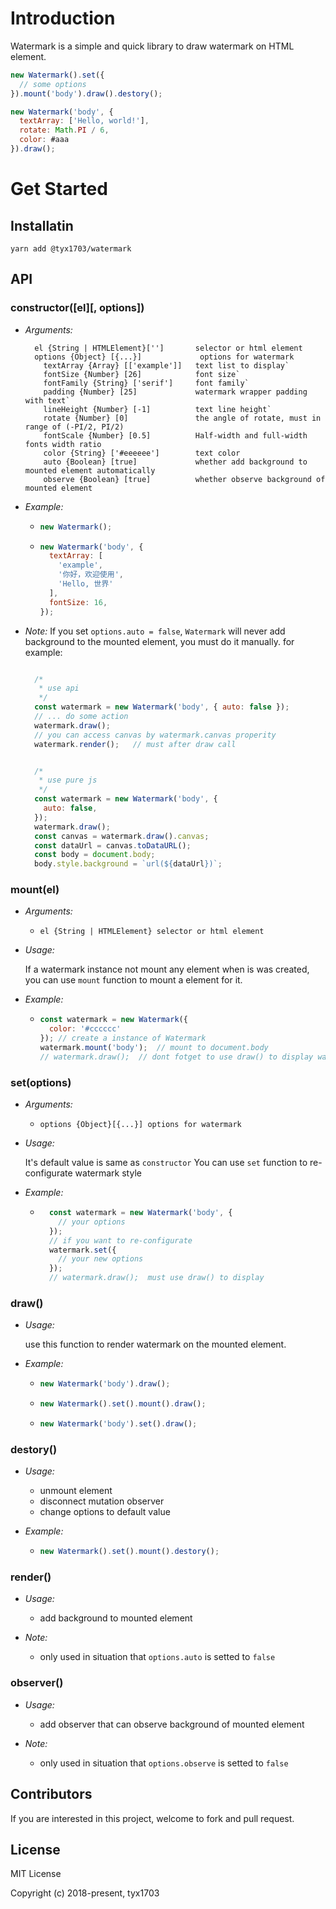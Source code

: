 # Introduction

Watermark is a simple and quick library to draw watermark on HTML element.

```javascript
new Watermark().set({
  // some options
}).mount('body').draw().destory();
```

```javascript
new Watermark('body', {
  textArray: ['Hello, world!'],
  rotate: Math.PI / 6,
  color: #aaa
}).draw();
```

# Get Started

## Installatin

```console
yarn add @tyx1703/watermark
```

## API

### constructor([el][, options])
- *Arguments:*
    ```
      el {String | HTMLElement}['']       selector or html element
      options {Object} [{...}]             options for watermark
        textArray {Array} [['example']]   text list to display`
        fontSize {Number} [26]            font size`
        fontFamily {String} ['serif']     font family`
        padding {Number} [25]             watermark wrapper padding with text`
        lineHeight {Number} [-1]          text line height`
        rotate {Number} [0]               the angle of rotate, must in range of (-PI/2, PI/2)
        fontScale {Number} [0.5]          Half-width and full-width fonts width ratio
        color {String} ['#eeeeee']        text color
        auto {Boolean} [true]             whether add background to mounted element automatically
        observe {Boolean} [true]          whether observe background of mounted element
    ```
- *Example:*
    - ```javascript
      new Watermark();
      ```
    - ``` javascript
      new Watermark('body', {
        textArray: [
          'example',
          '你好，欢迎使用',
          'Hello, 世界'
        ],
        fontSize: 16,
      });
      ```
- *Note:*
    If you set `options.auto = false`, `Watermark` will never add background to the mounted element, you must do it manually.
    for example: 
    ```javascript

      /*
       * use api
       */
      const watermark = new Watermark('body', { auto: false });
      // ... do some action
      watermark.draw();
      // you can access canvas by watermark.canvas properity
      watermark.render();   // must after draw call
    ```
    ```javascript

      /*
       * use pure js
       */
      const watermark = new Watermark('body', {
        auto: false,
      });
      watermark.draw();
      const canvas = watermark.draw().canvas;
      const dataUrl = canvas.toDataURL();
      const body = document.body;
      body.style.background = `url(${dataUrl})`;
    ```

### mount(el)

- *Arguments:*
    - `el {String | HTMLElement} selector or html element`
- *Usage:*
    
    If a watermark instance not mount any element when is was created, you can use `mount` function to mount a element for it.

- *Example:*
    - ```javascript
      const watermark = new Watermark({
        color: '#cccccc'
      }); // create a instance of Watermark
      watermark.mount('body');  // mount to document.body
      // watermark.draw();  // dont fotget to use draw() to display watermark on mounted element
      ```
### set(options)

- *Arguments:*
    - `options {Object}[{...}] options for watermark`

- *Usage:*

    It's default value is same as `constructor`
    You can use `set` function to re-configurate watermark style

- *Example:*
    - ```javascript
        const watermark = new Watermark('body', {
          // your options
        });
        // if you want to re-configurate
        watermark.set({
          // your new options
        });
        // watermark.draw();  must use draw() to display
      ```

### draw()

- *Usage:*

    use this function to render watermark on the mounted element.

- *Example:*
    - ```javascript
      new Watermark('body').draw();
      ```
    - ```javascript
      new Watermark().set().mount().draw();
      ```
    - ```javascript
      new Watermark('body').set().draw();
      ```
      
### destory()

- *Usage:*

    - unmount element
    - disconnect mutation observer
    - change options to default value

- *Example:*
    - ```javascript
      new Watermark().set().mount().destory();
      ```

### render()
- *Usage:*

    - add background to mounted element

- *Note:*
    
    - only used in situation that `options.auto` is setted to `false`

### observer()
  - *Usage:*

    - add observer that can observe background of mounted element

- *Note:*
    
    - only used in situation that `options.observe` is setted to `false`


## Contributors

If you are interested in this project, welcome to fork and pull request.

## License

MIT License

Copyright (c) 2018-present, tyx1703
